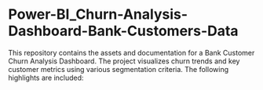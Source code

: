 # Power-BI_Churn-Analysis-Dashboard-Bank-Customers-Data
This repository contains the assets and documentation for a Bank Customer Churn Analysis Dashboard. The project visualizes churn trends and key customer metrics using various segmentation criteria. The following highlights are included:
